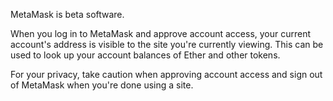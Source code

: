 MetaMask is beta software. 

When you log in to MetaMask and approve account access, your current account's address is visible to the site you're currently viewing. This can be used to look up your account balances of Ether and other tokens.

For your privacy, take caution when approving account access and sign out of MetaMask when you're done using a site.

